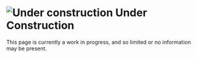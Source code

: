 <div class="fusion-under-construction">
	<h1>
		<img src="{{ config.site_url }}assets/wip.svg" alt="Under construction">
		Under Construction
	</h1>
	<p>
		This page is currently a work in progress, and so limited or no
		information may be present.
	</p>
</div>